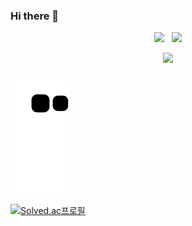 ### Hi there 👋

<!--
<div align="center">
  <img src="https://user-images.githubusercontent.com/61646760/168806101-35318ba2-3c26-47f0-82b7-d6851266816d.gif" alt="hi">
  <img src="/github-metrics.svg" alt="Metrics" width="65%">
</div>
-->

<!--
**westkitekim/westkitekim** is a ✨ _special_ ✨ repository because its `README.md` (this file) appears on your GitHub profile.

Here are some ideas to get you started:

- 🔭 I’m currently working on ...
- 🌱 I’m currently learning ...
- 👯 I’m looking to collaborate on ...
- 🤔 I’m looking for help with ...
- 💬 Ask me about ...sha
- 📫 How to reach me: ...
- 😄 Pronouns: ...
- ⚡ Fun fact: ...
-->

<p align="center">
  <img src="https://github-readme-stats.vercel.app/api/top-langs/?username=westkitekim&show_icons=true&theme=nightowl&langs_count=6&layout=compact" /> &nbsp;
  <img src="https://github-readme-stats.vercel.app/api?username=westkitekim&show_icons=true&theme=nightowl" height="165">
</p>

<p align="center">
  <img src="https://github-profile-trophy.vercel.app/?username=westkitekim&no-frame=false&column=6&theme=tokyonight&margin-w=15" />
</p>

![snake gif](https://github.com/westkitekim/westkitekim/blob/output/github-contribution-grid-snake.svg)

[![Solved.ac프로필](http://mazassumnida.wtf/api/generate_badge?boj={westkitekim})](https://solved.ac/{westkitekim})

<!--
https://simpleicons.org/

- Languages  
  <img src="https://img.shields.io/badge/Python-3766AB?style=flat-square&logo=Python&logoColor=white"/></a>
  <img src="https://img.shields.io/badge/R-276DC3?style=flat-square&logo=R&logoColor=white"/></a>
  <img src="https://img.shields.io/badge/Go-00ADD8?style=flat-square&logo=Go&logoColor=white"/></a>
  <img src="https://img.shields.io/badge/HTML5-E34F26?style=flat-square&logo=HTML5&logoColor=white"/></a>
  <img src="https://img.shields.io/badge/CSS3-1572B6?style=flat-square&logo=CSS3&logoColor=white"/></a>
  <img src="https://img.shields.io/badge/JavaScript-F7DF1E?style=flat-square&logo=JavaScript&logoColor=white"/></a>
- Database & Frameworks  
  <img src="https://img.shields.io/badge/MySQL-4479A1?style=flat-square&logo=MySQL&logoColor=white"/></a>
  <img src="https://img.shields.io/badge/SQLite-003B57?style=flat-square&logo=SQLite&logoColor=white"/></a>
  <img src="https://img.shields.io/badge/Elasticsearch-005571?style=flat-square&logo=Elasticsearch&logoColor=white"/></a>
  <img src="https://img.shields.io/badge/Flutter-02569B?style=flat-square&logo=Flutter&logoColor=white"/></a>
- Machine Learning  
  <img src="https://img.shields.io/badge/Scikitlearn-F7931E?style=flat-square&logo=Scikitlearn&logoColor=white"/></a>
  <img src="https://img.shields.io/badge/TensorFlow-FF6F00?style=flat-square&logo=TensorFlow&logoColor=white"/></a>
  <img src="https://img.shields.io/badge/Keras-D00000?style=flat-square&logo=Keras&logoColor=white"/></a>
  <img src="https://img.shields.io/badge/OpenCV-5C3EE8?style=flat-square&logo=OpenCV&logoColor=white"/></a>

[![Tech Blog Badge](http://img.shields.io/badge/Blog%20&%20Portfolio-black?style=flat-square&logo=GitHub&link=https://Esantomi.github.io/)](https://Esantomi.github.io/)
[![GitLab](http://img.shields.io/badge/GitLab-black?style=flat-square&logo=GitLab&link=https://gitlab.com/Esantomi)](https://gitlab.com/Esantomi)
[![Gmail Badge](https://img.shields.io/badge/deomi@knou.ac.kr-d14836?style=flat-square&logo=Gmail&logoColor=white&link=mailto:deomi@knou.ac.kr)](

-->
